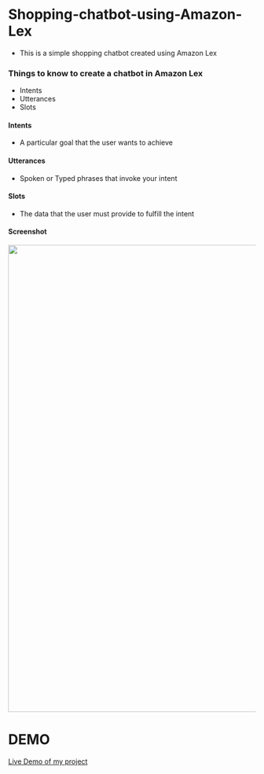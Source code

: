 # Shopping-chatbot-using-Amazon-Lex
+ This is a simple shopping chatbot created using Amazon Lex

### Things to know to create a chatbot in Amazon Lex
+ Intents
+ Utterances
+ Slots

#### Intents
+ A particular goal that the user wants to achieve
#### Utterances
+ Spoken or Typed phrases that invoke your intent
#### Slots
+ The data that the user must provide to fulfill the intent

#### Screenshot
<img src="https://nivethitha167.000webhostapp.com/awsimage_new.JPG" width="950">

# DEMO
[Live Demo of my project](https://nivethitha167.000webhostapp.com/Amazon%20Lex%20-%20Google%20Chrome%202020-07-27%2021-23-41.mp4)

